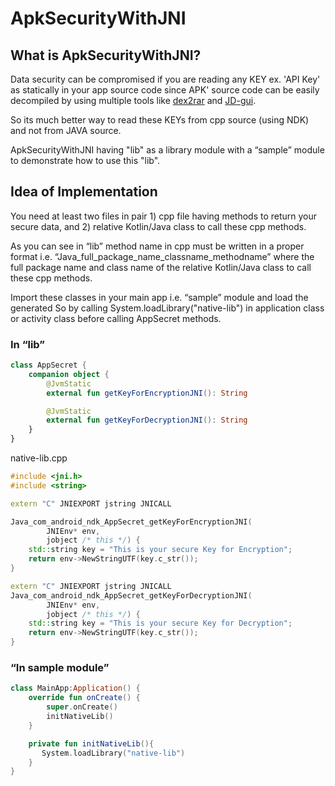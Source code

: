 # ApkSecurityWithJNI

## What is ApkSecurityWithJNI?
Data security can be compromised if you are reading any KEY ex. 'API Key' as statically in your app source code since APK' source code can be easily decompiled by using multiple tools like [dex2rar](https://github.com/pxb1988/dex2jar) and [JD-gui](https://github.com/java-decompiler/jd-gui).

So its much better way to read these KEYs from cpp source (using NDK) and not from JAVA source.

ApkSecurityWithJNI having "lib" as a library module with a “sample” module to demonstrate how to use this "lib".

## Idea of Implementation
You need at least two files in pair 1) cpp file having methods to return your secure data, and 2) relative Kotlin/Java class to call these cpp methods.

As you can see in “lib” method name in cpp must be written in a proper format i.e. “Java_full_package_name_classname_methodname” where the full package name and class name of the relative Kotlin/Java class to call these cpp methods.

Import these classes in your main app i.e. “sample” module and load the generated So by calling System.loadLibrary("native-lib") in application class or activity class before calling AppSecret methods.

### In “lib”
```kotlin
class AppSecret {
    companion object {
        @JvmStatic
        external fun getKeyForEncryptionJNI(): String

        @JvmStatic
        external fun getKeyForDecryptionJNI(): String
    }
}
```
native-lib.cpp
```cpp
#include <jni.h>
#include <string>

extern "C" JNIEXPORT jstring JNICALL

Java_com_android_ndk_AppSecret_getKeyForEncryptionJNI(
        JNIEnv* env,
        jobject /* this */) {
    std::string key = "This is your secure Key for Encryption";
    return env->NewStringUTF(key.c_str());
}

extern "C" JNIEXPORT jstring JNICALL
Java_com_android_ndk_AppSecret_getKeyForDecryptionJNI(
        JNIEnv* env,
        jobject /* this */) {
    std::string key = "This is your secure Key for Decryption";
    return env->NewStringUTF(key.c_str());
}
```

### “In sample module”
```kotlin
class MainApp:Application() {
    override fun onCreate() {
        super.onCreate()
        initNativeLib()
    }

    private fun initNativeLib(){
       System.loadLibrary("native-lib")
    }
}
```
